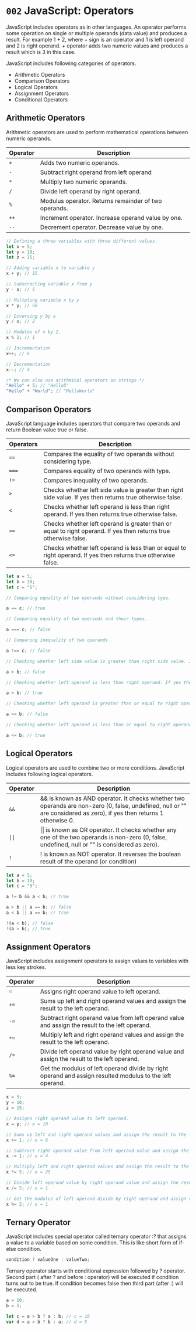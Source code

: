 # `002` JavaScript: Operators

JavaScript includes operators as in other languages. An operator performs some operation on single or multiple operands (data value) and produces a result. For example 1 + 2, where + sign is an operator and 1 is left operand and 2 is right operand. + operator adds two numeric values and produces a result which is 3 in this case.

JavaScript includes following categories of operators.

- Arithmetic Operators
- Comparison Operators
- Logical Operators
- Assignment Operators
- Conditional Operators

## Arithmetic Operators

Arithmetic operators are used to perform mathematical operations between numeric operands.

| Operator | Description                                          |
| -------- | ---------------------------------------------------- |
| `+`      | Adds two numeric operands.                           |
| `-`      | Subtract right operand from left operand             |
| `*`      | Multiply two numeric operands.                       |
| `/`      | Divide left operand by right operand.                |
| `%`      | Modulus operator. Returns remainder of two operands. |
| `++`     | Increment operator. Increase operand value by one.   |
| `--`     | Decrement operator. Decrease value by one.           |

```js
// Defining a three variables with three different values.
let x = 5;
let y = 10;
let z = 15;

// Adding variable x to variable y
x + y; // 15

// Subscracting variable x from y
y - x; // 5

// Multpling variable x by y
x * y; // 50

// Diversing y by x
y / x; // 2

// Modulos of x by 2.
x % 2; // 1

// Incrementation
x++; // 6

// Decrementation
x--; // 4

/* We can also use arithmical operators on strings */
"Hello" + 5; // "Hello5"
"Hello" + "World"; // "HelloWorld"
```

## Comparison Operators

JavaScript language includes operators that compare two operands and return Boolean value true or false.

| Operators | Description                                                                                                      |
| --------- | ---------------------------------------------------------------------------------------------------------------- |
| `==`      | Compares the equality of two operands without considering type.                                                  |
| `===`     | Compares equality of two operands with type.                                                                     |
| `!=`      | Compares inequality of two operands.                                                                             |
| `>`       | Checks whether left side value is greater than right side value. If yes then returns true otherwise false.       |
| `<`       | Checks whether left operand is less than right operand. If yes then returns true otherwise false.                |
| `>=`      | Checks whether left operand is greater than or equal to right operand. If yes then returns true otherwise false. |
| `<=`      | Checks whether left operand is less than or equal to right operand. If yes then returns true otherwise false.    |

```js
let a = 5;
let b = 10;
let c = "5";

// Comparing equality of two operands without considering type.

a == c; // true

// Comparing equality of two operands and their types.

a === c; // false

// Comparing inequality of two operands

a !== c; // false

// Checking whether left side value is greater than right side value. If yes then returns true otherwise false.

a > b; // false

// Checking whether left operand is less than right operand. If yes then returns true otherwise false.

a < b; // true

// Checking whether left operand is greater than or equal to right operand. If yes then returns true otherwise false.

a >= b; // false

// Checking whether left operand is less than or equal to right operand. If yes then returns true otherwise false.

a <= b; // true
```

## Logical Operators

Logical operators are used to combine two or more conditions. JavaScript includes following logical operators.

| Operator | Description                                                                                                                                                           |
| -------- | --------------------------------------------------------------------------------------------------------------------------------------------------------------------- |
| `&&`     | && is known as AND operator. It checks whether two operands are non-zero (0, false, undefined, null or "" are considered as zero), if yes then returns 1 otherwise 0. |
| `\|\|`   | \|\| is known as OR operator. It checks whether any one of the two operands is non-zero (0, false, undefined, null or "" is considered as zero).                      |
| `!`      | ! is known as NOT operator. It reverses the boolean result of the operand (or condition)                                                                              |

```js
let a = 5;
let b = 10;
let c = "5";

a != b && a < b; // true

a > b || a == b; // false
a < b || a == b; // true

!(a < b); // false
!(a > b); // true
```

## Assignment Operators

JavaScript includes assignment operators to assign values to variables with less key strokes.

| Operator | Description                                                                                              |
| -------- | -------------------------------------------------------------------------------------------------------- |
| `=`      | Assigns right operand value to left operand.                                                             |
| `+=`     | Sums up left and right operand values and assign the result to the left operand.                         |
| `-=`     | Subtract right operand value from left operand value and assign the result to the left operand.          |
| `*=`     | Multiply left and right operand values and assign the result to the left operand.                        |
| `/=`     | Divide left operand value by right operand value and assign the result to the left operand.              |
| `%=`     | Get the modulus of left operand divide by right operand and assign resulted modulus to the left operand. |

```js
x = 5;
y = 10;
z = 15;

// Assigns right operand value to left operand.
x = y; // x = 10

// Sums up left and right operand values and assign the result to the left operand.
x += 1; // x = 6

// Subtract right operand value from left operand value and assign the result to the left operand.
x -= 1; // x = 4

// Multiply left and right operand values and assign the result to the left operand.
x *= 5; // x = 25

// Divide left operand value by right operand value and assign the result to the left operand.
x /= 5; // x = 1

// Get the modulus of left operand divide by right operand and assign resulted modulus to the left operand.
x %= 2; // x = 1
```

## Ternary Operator

JavaScript includes special operator called ternary operator :? that assigns a value to a variable based on some condition. This is like short form of if-else condition.

```js
condition ? valueOne : valueTwo;
```

Ternary operator starts with conditional expression followed by ? operator. Second part ( after ? and before : operator) will be executed if condition turns out to be true. If condition becomes false then third part (after :) will be executed.

```js
a = 10;
b = 5;

let c = a > b ? a : b; // c = 10
var d = a > b ? b : a; // d = 5
```
